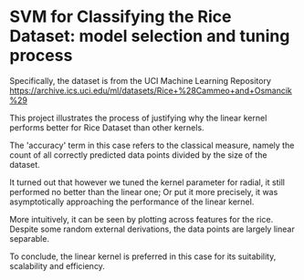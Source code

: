 # SVM for Classifying the Rice Dataset: model selection and tuning process

Specifically, the dataset is from the UCI Machine Learning Repository https://archive.ics.uci.edu/ml/datasets/Rice+%28Cammeo+and+Osmancik%29

This project illustrates the process of justifying why the linear kernel performs better for Rice Dataset than other kernels.

The 'accuracy' term in this case refers to the classical measure, namely the count of all correctly predicted data points divided by the size of the dataset.

It turned out that however we tuned the kernel parameter for radial, it still performed no better than the linear one; Or put it more precisely, 
it was asymptotically approaching the performance of the linear kernel. 

More intuitively, it can be seen by plotting across features for the rice. Despite some random external derivations, the data points are largely linear separable.

To conclude, the linear kernel is preferred in this case for its suitability, scalability and efficiency.



